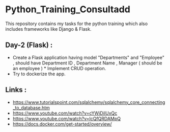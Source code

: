 # Python_Training_Consultadd

This repository contains my tasks for the python training which also includes frameworks like Django & Flask.

## Day-2 (Flask) :

* Create a Flask application having model "Departments" and "Employee" , should have Department ID , Department Name , Manager ( should be an employee )            * Implement CRUD operation.
* Try to dockerize the app.

## Links :

* https://www.tutorialspoint.com/sqlalchemy/sqlalchemy_core_connecting_to_database.htm
* https://www.youtube.com/watch?v=cYWiDiIUxQc
* https://www.youtube.com/watch?v=lcQfQRDAMpQ
* https://docs.docker.com/get-started/overview/
